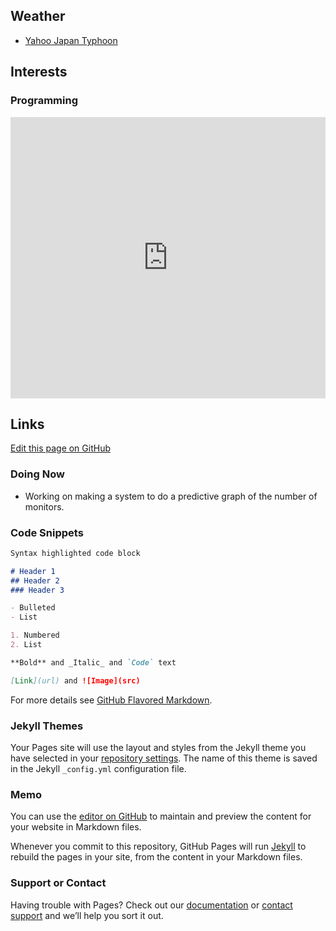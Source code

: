 ## Weather
* [Yahoo Japan Typhoon](https://typhoon.yahoo.co.jp/weather/jp/typhoon/)

## Interests

### Programming

<iframe style="border: 0; width: 100%; height: 450px;" allowfullscreen frameborder="0" src="https://raindrop.io/stuartcw/programming-languages-31821983/embed"></iframe>

## Links
 [Edit this page on GitHub](https://github.com/stuartcw/homepage/edit/master/index.md)

 
### Doing Now
* Working on making a system to do a predictive graph of the number of monitors.

### Code Snippets

```markdown
Syntax highlighted code block

# Header 1
## Header 2
### Header 3

- Bulleted
- List

1. Numbered
2. List

**Bold** and _Italic_ and `Code` text

[Link](url) and ![Image](src)
```

For more details see [GitHub Flavored Markdown](https://guides.github.com/features/mastering-markdown/).

### Jekyll Themes

Your Pages site will use the layout and styles from the Jekyll theme you have selected in your [repository settings](https://github.com/stuartcw/homepage/settings). The name of this theme is saved in the Jekyll `_config.yml` configuration file.

### Memo

You can use the [editor on GitHub](https://github.com/stuartcw/homepage/edit/master/index.md) to maintain and preview the content for your website in Markdown files.

Whenever you commit to this repository, GitHub Pages will run [Jekyll](https://jekyllrb.com/) to rebuild the pages in your site, from the content in your Markdown files.

### Support or Contact

Having trouble with Pages? Check out our [documentation](https://help.github.com/categories/github-pages-basics/) or [contact support](https://github.com/contact) and we’ll help you sort it out.
